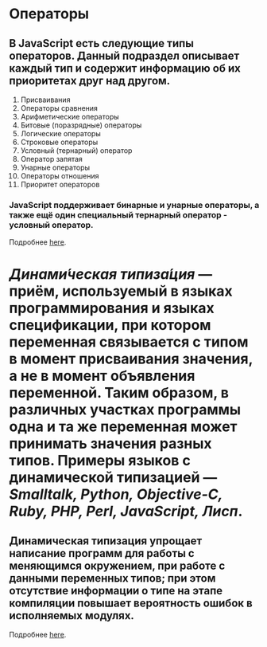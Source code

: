 # **Операторы**
## В JavaScript есть следующие типы операторов. Данный подраздел описывает каждый тип и содержит информацию об их приоритетах друг над другом.

1. Присваивания  
2. Операторы сравнения
3. Арифметические операторы
4. Битовые (поразрядные) операторы
5. Логические операторы
6. Строковые операторы
7. Условный (тернарный) оператор
8. Оператор запятая
9. Унарные операторы
10. Операторы отношения
11. Приоритет операторов
### JavaScript поддерживает бинарные и унарные операторы, а также ещё один специальный тернарный оператор - условный оператор.
Подробнее [here](https://developer.mozilla.org/ru/docs/Web/JavaScript/Guide/Expressions_and_operators).

# *Динами́ческая типиза́ция* — приём, используемый в языках программирования и языках спецификации, при котором переменная связывается с типом в момент присваивания значения, а не в момент объявления переменной. Таким образом, в различных участках программы одна и та же переменная может принимать значения разных типов. Примеры языков с динамической типизацией — *Smalltalk, Python, Objective-C, Ruby, PHP, Perl, JavaScript, Лисп*.

## Динамическая типизация упрощает написание программ для работы с меняющимся окружением, при работе с данными переменных типов; при этом отсутствие информации о типе на этапе компиляции повышает вероятность ошибок в исполняемых модулях.
Подробнее [here](https://ru.wikipedia.org/wiki/Динамическая_типизация).